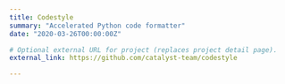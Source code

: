 ```yaml
---
title: Codestyle
summary: "Accelerated Python code formatter"
date: "2020-03-26T00:00:00Z"

# Optional external URL for project (replaces project detail page).
external_link: https://github.com/catalyst-team/codestyle

---
```

